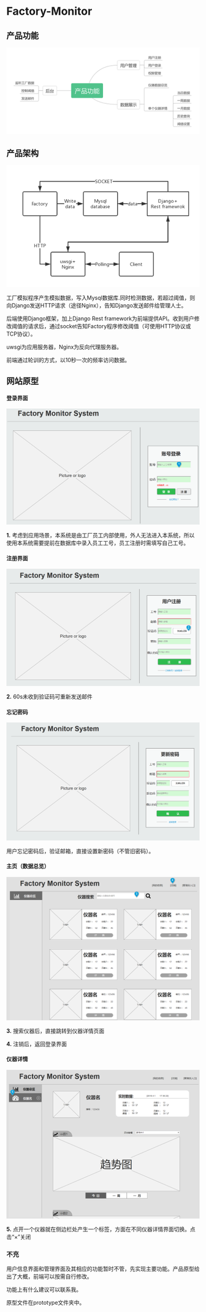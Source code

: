 # Factory-Monitor
## 产品功能
![Function mind map](https://raw.githubusercontent.com/TheGreatNet/Factory-Monitor/master/pic/product_functions.png)

## 产品架构
![product framework](https://raw.githubusercontent.com/TheGreatNet/Factory-Monitor/master/pic/product_framework.png)

工厂模拟程序产生模拟数据，写入Mysql数据库.同时检测数据，若超过阈值，则向Django发送HTTP请求（途径Nginx），告知Django发送邮件给管理人士。

后端使用Django框架，加上Django Rest framework为前端提供API。收到用户修改阈值的请求后，通过socket告知Factory程序修改阈值（可使用HTTP协议或TCP协议）。

uwsgi为应用服务器，Nginx为反向代理服务器。

前端通过轮训的方式，以10秒一次的频率访问数据。

## 网站原型
#### 登录界面
![login](https://raw.githubusercontent.com/TheGreatNet/Factory-Monitor/master/pic/login.png)

**1.** 考虑到应用场景，本系统是由工厂员工内部使用，外人无法进入本系统，所以使用本系统需要提前在数据库中录入员工工号，员工注册时需填写自己工号。

#### 注册界面
![register](https://raw.githubusercontent.com/TheGreatNet/Factory-Monitor/master/pic/register.png)

**2.** 60s未收到验证码可重新发送邮件

#### 忘记密码
![changepassword](https://raw.githubusercontent.com/TheGreatNet/Factory-Monitor/master/pic/changepassword.png)

用户忘记密码后，验证邮箱，直接设置新密码（不管旧密码）。

#### 主页（数据总览）
![overview](https://raw.githubusercontent.com/TheGreatNet/Factory-Monitor/master/pic/overview.png)

**3.** 搜索仪器后，直接跳转到仪器详情页面

**4.** 注销后，返回登录界面

#### 仪器详情
![detail](https://raw.githubusercontent.com/TheGreatNet/Factory-Monitor/master/pic/detail.png)

**5.** 点开一个仪器就在侧边栏处产生一个标签，方面在不同仪器详情界面切换。点击“×”关闭


### 不充
用户信息界面和管理界面及其相应的功能暂时不管，先实现主要功能。产品原型给出了大概，前端可以按需自行修改。

功能上有什么建议可以联系我。

原型文件在prototype文件夹中。